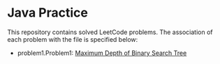 # Java Practice

This repository contains solved LeetCode problems. The association of each problem with the file
is specified below:

- problem1.Problem1: [Maximum Depth of Binary Search Tree](https://leetcode.com/problems/maximum-depth-of-binary-tree/)
